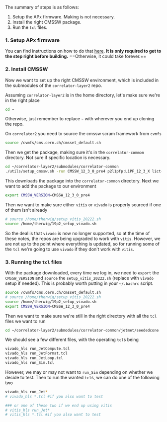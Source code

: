 The summary of steps is as follows:
1. Setup the APx firmware. Making is not necessary. 
2. Install the right CMSSW package.
3. Run the `tcl` files.

### 1. Setup APx firmware

You can find instructions on how to do that [here](/knowledge_base/APx.md).
**It is only required to get to the step right before building.**
==Otherwise, it could take forever.==

### 2. Install CMSSW

Now we want to set up the right CMSSW environment, which is included in the submodules of the `correlator-layer2` repo.

Assuming `correlator-layer2` is in the home directory, let's make sure we're in the right place

```sh
cd ~
```

Otherwise, just remember to replace `~` with wherever you end up cloning the repo.

On `correlator2` you need to source the cmssw scram framework from `cvmfs`

```sh
source /cvmfs/cms.cern.ch/cmsset_default.sh
```

Then we get the package, making sure it's in the `correlator-common` directory. 
Not sure if specific location is necessary.

```sh
cd ~/correlator-layer2/submodules/correlator-common
./utils/setup_cmssw.sh -run CMSSW_12_3_0_pre4 p2l1pfp:L1PF_12_3_X lict-125x-v1.15
```

This downloads the package into the `correlator-common` directory.
Next we want to add the package to our environment

```sh
export CMSSW_VERSION=CMSSW_12_3_0_pre4
```

Then we want to make sure either `vitis` or `vivado` is properly sourced if one of them isn't already

```sh
# source /home/therwig/setup_vitis_20222.sh
source /home/therwig/19p2_setup_vivado.sh
```

So the deal is that `vivado` is now no longer supported, so at the time of these notes, the repos are being upgraded to work with `vitis`. 
However, we are not up to the point where everything is updated, so for running some of the `tcl` we're going to use `vivado` if they don't work with `vitis`.

### 3. Running the `tcl` files

With the package downloaded, every time we log in, we need to `export` the `CMSSW_VERSION` and `source` the `setup_vitis_20222.sh` (replace with `vivado` setup if needed).
This is probably worth putting in your `~/.bashrc` script.

```sh
source /cvmfs/cms.cern.ch/cmsset_default.sh
# source /home/therwig/setup_vitis_20222.sh 
source /home/therwig/19p2_setup_vivado.sh
export CMSSW_VERSION=CMSSW_12_3_0_pre4
```

Then we want to make sure we're still in the right directory with all the `tcl` files we want to run

```sh
cd ~/correlator-layer2/submodules/correlator-common/jetmet/seededcone
```

We should see a few different files, with the operating `tcl`s being

```sh
vivado_hls run_JetCompute.tcl
vivado_hls run_JetFormat.tcl
vivado_hls run_JetLoop.tcl
vivado_hls run_Sim.tcl
```

However, we may or may not want to `run_Sim` depending on whether we decide to test.
Then to run the wanted `tcl`s, we can do one of the following two

```sh
vivado_hls run_Jet* 
# vivado_hls *.tcl #if you also want to test

### or one of these two if we end up using vitis
# vitis_hls run_Jet*
# vitis_hls *.tcl #if you also want to test
```


